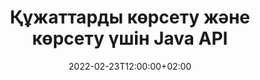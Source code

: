 ---
############################# Static ############################
layout: "product"
date: 2022-02-23T12:00:00+02:00
draft: false

lang: kk
product: "Viewer"
product_tag: "viewer"
platform: "Java"
platform_tag: "java"

############################# Head ############################
head_title: "PDF Word Excel HTML кескіндері мен электрондық пошталарына арналған Java Document Viewer API"
head_description: "Java құжатты қарау құралы және файлдарды көрсету API. Java қолданбаларында PDF қарау құралы, Word қарау құралы, Excel қарау құралы, Кескін қарау құралы, HTML қарау құралы, Электрондық пошта қарау құралы қосыңыз."

############################# Header ############################
title: "Құжаттарды көрсету және көрсету үшін Java API"
description: "Құжатты қарау құралы кітапханасы 170+ файл пішімдерін қолдайтын көп форматты құжаттарды жергілікті түрде көрсететін, қарайтын және өңдейтін Java қолданбаларын әзірлеуге арналған."
button:
    enable: true
    icon: "fas fa-arrow-down"
    label: "Download Free Trial"
    link: "https://downloads.groupdocs.com/viewer/java"

############################# SubMenu ############################
submenu:
    enable: true
    
    left:
        img_alt: "GroupDocs.Viewer for Java"
        image: "https://www.groupdocs.cloud/templates/groupdocs/images/product-logos/groupdocs-viewer-java.png"
        product: "GroupDocs.Viewer"
        platform: "Java"

    middle:
        button:
            # button loop
            - link: "#overview"
              text: "Шолу"

            # button loop
            - link: "#features"
              text: "Ерекше өзгешеліктері"

            # button loop
            - link: "#support"
              text: "Қолдау"

            # button loop
            - link: "https://products.groupdocs.app/viewer/total"
              text: "Тікелей демо"

            # button loop
            - link: "https://purchase.groupdocs.com/pricing/viewer/java"
              text: "Баға белгілеу"

    right:
        link_download: "https://releases.groupdocs.com/viewer/java/"
        link_learn: "https://docs.groupdocs.com/viewer/java/"
        link_buy: "https://purchase.groupdocs.com"

############################# Overview ############################
overview:
    enable: true
    content: |
      Java бағдарламасына арналған GroupDocs.Viewer қосымша бағдарламалық құралды орнатуды қажет етпестен Java қолданбаларында кескіндер мен құжат пішімдерін көрсету үшін құжаттарды қарау құралының қуатты API жиынтығын біріктіреді. Ол нақты мәтінді, жоғары дәлдіктегі шығысты беру кезінде құжаттарды қарау сапасын жақсарту үшін құжаттарды табиғи түрде растризациялайды және оларды SVG+HTML+CSS түрлендіреді. Құжатты көрсету API пайдалану – PDF, HTML, XML, Microsoft Office Word, Excel жұмыс парақтарын, PowerPoint презентацияларын, Outlook электрондық пошталарын, Visio диаграммаларын, Жобаны, метафайлдарды, кескіндерді және әртүрлі басқа файл пішімдерін оңай және аз бағдарламалау қаупімен жылдам қараңыз. Сондай-ақ, ол парольмен қорғалған файлдарды көрсете алады және рендерингтен кейін HTML, кескін немесе PDF пішіні ретінде құжат көрінісін алуға мүмкіндік береді. Біздің файлдарды қарау кітапханасы толығымен теңшеуге болады, себебі ол бүкіл құжатты көрсетуге немесе процесті жылдамдату үшін оны ішінара көрсетуге мүмкіндік береді. Java API үшін GroupDocs.Viewer арқылы сіз парақтарды, электрондық кестедегі нақты ұяшық ауқымын көре аласыз немесе тіпті PDF және CAD сияқты пішімдерде жеке құжат қабатын көрсете аласыз.  

      GroupDocs.Viewer for Java API бағдарламасы қолдау көрсетілетін файл пішімдері үшін аннотациялары немесе түсініктемелері бар/сіз құжаттарды көрсетуге мүмкіндік береді. Ол сонымен қатар пайдаланушы қаріп каталогтарын қосуға және FileType, Extension, Name, PageCount және т.б. сияқты негізгі құжат ақпаратын шығаруға мүмкіндік береді.  

      GroupDocs.Viewer for Java бағдарламасы барлық Java нұсқаларымен үйлесімді және Java орындалу уақытын іске қоса алатын танымал операциялық жүйелерді (Windows, Linux, macOS) қолдайды.
    tabs:
      enable: true
      
      ## TAB ONE ##
      tab_one:
        description: |
          Төменде Java үшін GroupDocs.Viewer шолуы берілген:
      
        right:
          enable: true
          icon: "fab fa-html5"
          title: "Шолу"
          content: |
            * 170+ құжат түрін көрсету 
            * HTML, кескін, PDF нұсқасын алыңыз 
            * Айналдыру және ретін өзгерту 
            * Су таңбасын қолдану 
            * Жылдам процеске арналған кэш 
            * Теңшелетін қаріптерді қосыңыз 
            * Кодтау стандарттарын қолдану 
            * Пайдаланушы енгізу деректерін өңдеуші 
            * Өзгерістерді бақылау арқылы көрсету 
            * Жауапты HTML ретінде көрсету 
            * PDF және CAD қабаттарын көрсету 
            * Қорғалған файлдарды көрсету 
      
      ## TAB TWO ##
      tab_two:
        description: |
          Java үшін GroupDocs.Viewer барлық танымал құжат файл пішімдерін қолдайды, соның ішінде: Microsoft Office, кескіндер, диаграммалар және т.б.

        left:
          enable: true
          table:
            # table loop
            - title: "Microsoft Office"
              content: |
                * **Word:** DOC, DOCX, DOCM, DOT, DOTX, DOTM, RTF, TXT
                * **Excel:** XLS, XLSX, XLSM, XLSB, XLTM, XLT, XLTM, XLTX, XLAM, SXC, SpreadsheetML
                * **PowerPoint:** PPT, PPTX, PPS, PPSX, PPSM, POT, POTM, POTX, PPTM
                * **Visio:** VSD, VDX, VSS, VSSX, VSX, VST, VSTX, VTX, VSDX, VDW, VSTM, VSSM, VSDM
                * **Project:** MPP, MPT, MPX
                * **Outlook:** MSG, EML, EMLX, PST, OST
                * **OneNote:** ONE

            # table loop
            - title: "Басқа форматтар"
              content: |
                * **Бет орналасуы файлдары:** PDF, TEX, XPS, OXPS
                * **OpenDocument:** ODT, OTT, ODS, ODP, OTP, OTS, ODG, OTG, FODP, FODG
                * **Бөлгішпен бөлінген мәндер:** CSV, TSV
                * **желі:** HTML, MHT, MHTML
                * **Metafile:** WMF, EMF, CGM, EMZ, WMZ
                * **PostScript:** PS, EPS
                * **Мұрағаттар:** ZIP, TAR, BZ2, GZ, RAR, RAR5
                * **Әртүрлі:** OBJ, EPUB, MOBI, DjVu, XML, VCF, VCARD, NUMBERS, NSF

        right:
          enable: true
          table:
            # table loop
            - title: "Суреттер, графика және диаграммалар"
              content: |
                * **Суреттер:** BMP, GIF, JPG, PNG, TIFF, WebP, DNG, DIB
                * **Windows белгішесі:** ICO
                * **Масштабталатын векторлық графика:** SVG, CDR, CMX, IGS, SVGZ
                * **Jpeg2000:** JP2, J2C, J2K, JPC, JPF, JPX, JPM
                * **Adobe Photoshop:** PSD, PSB
                * **Принтердің пәрмен тілі:** PCL
                * **Стереолитография (3D басып шығару):** STL
                * **Өнеркәсіп негіздері сабақтары:** IFC
                * **Медициналық бейнелеу:** DICOM
                * **Плоттер құжаттары:** PLT, HPG
                * **Autodesk Design Web форматтары:** DWF, DWG
                * **AutoCAD сызбасы:** DWT, IFC, STL, CF2
                * **ISFF негізіндегі DGN (V7):** DGN

            # table loop
            - title: "Бағдарламалау тілдерінің форматтары"
              content: |
                * **C/C++/C# файлдары:** C, CC, C# , CPP, CXX, CS, H, HH, M, MM
                * **Java/JavaScript файлдары:** JAVA, JS, JSON, PROPERTIES
                * **Әртүрлі:** VB, PHP, SQL, PL, PY, PV, RB, RST, SASS, SCALA, SCM, SCRIPT, AS, AS3, ASM, BAT, CMAKE, CSS, DIFF, ERB, GROOVY, HAML, LESS, LOG, M, MAKE, MD, ML, MM, SH, SML, VIM, YAML

      ## TAB THREE ##
      tab_three:
        description: |
          Java жүйесіне арналған GroupDocs.Viewer келесі операциялық жүйелерді, жақтауларды және пакет менеджерлерін қолдайды:
        
        left:
          enable: true
          table:
            # table loop
            - icon: "fab fa-windows"
              title: "Операциялық жүйелер"
              content: |
                * Microsoft Windows Server 2003 және одан кейінгі нұсқасы 
                * Microsoft Windows XP және одан кейінгі 
                * Microsoft Windows 10 және 11 
                * Linux (Ubuntu, OpenSUSE, CentOS және т.б.) 
                * Mac OS X 

            # table loop
            - icon: "fas fa-code"
              title: "Қолдау көрсетілетін жақтаулар"
              content: |
                * J2SE 8.0 (1.8) немесе одан жоғары (мысалы, Java 17) 

        right:
          enable: true
          table:
            # table loop
            - icon: "fas fa-cogs"
              title: "Даму орталары"
              content: |
                * NetBeans
                * IntelliJ IDEA
                * Eclipse

            # table loop
            - icon: "fas fa-tools"
              title: "Құрастыруды автоматтандыру құралы"
              content: |
                * Maven
                * Gradle

############################# Features ############################
features:
    enable: true
    title: "Java мүмкіндіктеріне арналған GroupDocs.Viewer"

    feature:
      # feature loop
      - icon: "fas fa-copy"
        content: "HTML, PDF, кескіндер, Word, Excel және басқа құжат пішімдерін қарау құралы"

      # feature loop
      - icon: "fas fa-eye"
        content: "AutoCAD Drawings (DWG) файлдарын SVG пішіміне көрсетіңіз"

      # feature loop
      - icon: "fas fa-bolt"
        content: "Түрлендірілген файлдың фон түсін реттеңіз"
      
      # feature loop
      - icon: "fas fa-file-powerpoint"
        content: "Растерлеу және құжаттарды SVG, HTML және CSS форматтарына түрлендіру"

      # feature loop
      - icon: "fas fa-code"
        content: "Рендеринг арқылы құжаттардың HTML, кескін немесе PDF өкілдігін алыңыз"

      # feature loop
      - icon: "fas fa-cloud"
        content: "Жүктеу уақытын жылдамдату үшін құжаттардың кэштелген нұсқалары"

      # feature loop
      - icon: "fas fa-remove-format"
        content: "Теңшелетін қаріп каталогтарын конфигурациялаңыз"

      # feature loop
      - icon: "fas fa-comment-slash"
        content: "Word, Excel және электрондық пошта құжаттарына кодтау стандарттарын қолданыңыз"

      # feature loop
      - icon: "fas fa-location-arrow"
        content: "FTP немесе бұлттық қоймада құжаттарды қашықтан көрсету"

      # feature loop
      - icon: "fas fa-border-all"
        content: "Көрсету кезінде аннотациялар мен түсініктемелерді алып тастаңыз немесе сақтаңыз"

      # feature loop
      - icon: "fas fa-wrench"
        content: "Құжат беттерін бөлек HTML беттері ретінде көрсету"

      # feature loop
      - icon: "fas fa-columns"
        content: "Жасырын слайдтар мен беттерді көрсету және көрсетілген құжатқа бет ретін өзгерту"

      # feature loop
      - icon: "fas fa-file-word"
        content: "Беттердің ауқымын, арнайы беттерді немесе барлық беттерді HTML тіліне көрсету"

      # feature loop
      - icon: "fas fa-envelope"
        content: "Құжат түсініктемелерін көрсету немесе жасыру"

      # feature loop
      - icon: "fas fa-print"
        content: "Рендеринг арқылы кейбір құжат пішімдері үшін жауап беретін HTML жасаңыз"

      # feature loop
      - icon: "fas fa-file-archive"
        content: "Қаріптерді алып тастау арқылы көрсетілетін HTML файлының нәтижелік өлшемін азайтыңыз"

      # feature loop
      - icon: "fas fa-lock"
        content: "HTML және CSS шығысын кішірейту үшін түсініктемелерді, қосымша бос орындарды және т.б. алып тастаңыз"

      # feature loop
      - icon: "fas fa-file-code"
        content: "Құрамындағы мәтінді оқу үшін бастапқы құжаттың координаттарын пайдаланыңыз"
      
      # feature loop
      - icon: "fas fa-fill-drip"
        content: "Көрсетілген нәтиженің Excel парақтарында ұяшық жиегін көрсету/жасыру"

      # feature loop
      - icon: "fas fa-file-excel"
        content: "Excel парағындағы әрбір беттің жолдарының нақты санын көрсетіңіз"

      # feature loop
      - icon: "fas fa-heading"
        content: "Рендер моделі және барлық бос емес орналасулар немесе CAD файлының арнайы орналасуы"

      # feature loop
      - icon: "fas fa-project-diagram"
        content: "Outlook деректер файлдарындағы (OST/PST) элементтерді PDF түрінде көрсетіңіз"

      # feature loop
      - icon: "fas fa-cube"
        content: "Кескін, HTML немесе PDF ретінде CAD құжаттарының координаттары бойынша плиткаларды көрсету немесе көрсету"

      # feature loop
      - icon: "fab fa-uncharted"
        content: "PDF форматында көрсету кезінде басып шығару шектеулерін орнатыңыз"

    more_feature:
      # more_feature_loop
      - title: "Құжаттарды қарауға арналған тиімді және сенімді API"
        content: |
          Java API үшін GroupDocs.Viewer 150-ден астам әртүрлі файл пішіміндегі құжаттарды қарау, көрсету және көрсету үшін пайдаланылуы мүмкін. Бұл құжаттың мазмұны мен құрылымын сақтай отырып, сенімді және тиімді орындалады. Келесі мысал Java API үшін GroupDocs.Viewer бағдарламасының DOCX файлын Java арқылы кескін файлы ретінде көрсететін оңайлық деңгейін көрсетеді:

          ```java
          // Initialize Viewer
          Viewer viewer = new Viewer("invoice.docx");
          // Create view options
          PdfViewOptions viewOptions = new PdfViewOptions();
          // Convert file to PDF and check the output in the current directory
          viewer.view(viewOptions);
          ```
      # more_feature_loop
      - title: "Құжаттарды көрсету кезінде түрлендірулерді орындаңыз"
        content: "Java API үшін GroupDocs.Viewer сізге теңшелген көрініс пен дисплей үшін көрсетілетін құжатта қолданылатын әртүрлі түрлендіру опцияларын ұсынады. Бұрышты қамтамасыз ету арқылы беттерді бұруға болады. Көрсетілген беттердің ретін жасай аласыз. Көрсетілген беттерге немесе кескіндерге су белгісі ретінде арнайы мәтінді қолданыңыз. Java API үшін GroupDocs.Viewer арқылы сізде көрсетілетін құжатқа реттелетін қаріптерді қосу мүмкіндігі де бар."

      # more_feature_loop
      - title: "Электрондық пошта тіркемелерімен жұмыс"
        content: "Java API үшін GroupDocs.Viewer электрондық поштаның нақты немесе барлық тіркемелерін алуға мүмкіндік береді. Қажетті электрондық пошта тіркемелерін алғаннан кейін, осы тіркелген файлдарды кескіндерге немесе HTML форматына көрсете аласыз."

############################# Support ############################
support:
    enable: true

############################# Solutions ##########################
solutions:
    enable: true
    title: "GroupDocs.Viewer басқа танымал әзірлеу орталары үшін құжаттарды қарау API интерфейстерін ұсынады"

    solution:
        # solution loop
        - img_alt: "GroupDocs.Viewer for .NET"
          image: "https://www.groupdocs.cloud/templates/groupdocs/images/product-logos/groupdocs-viewer-net.png"
          product: "GroupDocs.Viewer"
          platform: ".NET"
          link: "/viewer/net/"

############################# Back to top ##########################
back_to_top:
  enable: true
---